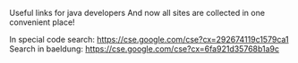 Useful links for java developers
And now all sites are collected in one convenient place!

In special code search:
https://cse.google.com/cse?cx=292674119c1579ca1
Search in baeldung: 
https://cse.google.com/cse?cx=6fa921d35768b1a9c
